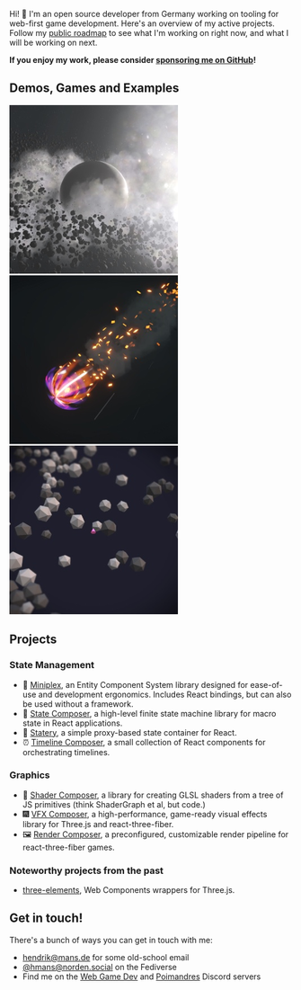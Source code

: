 Hi! 👋 I'm an open source developer from Germany working on tooling for web-first game development. Here's an overview of my active projects. Follow my [public roadmap](https://github.com/users/hmans/projects/7) to see what I'm working on right now, and what I will be working on next.

**If you enjoy my work, please consider [sponsoring me on GitHub](https://github.com/sponsors/hmans)!**

## Demos, Games and Examples

[![space scene](/images/space-scene.jpg)](https://space-scene-sandbox.vercel.app/)
[![asteroid](/images/asteroid.jpg)](https://vfx-composer-examples.vercel.app/examples/scenes/asteroid)
[![miniplex demo](/images/miniplex-demo.jpg)](https://miniplex-demo.vercel.app/)

## Projects

### State Management

- 🤖 [Miniplex](https://github.com/hmans/miniplex), an Entity Component System library designed for ease-of-use and development ergonomics. Includes React bindings, but can also be used without a framework.
- 🚜 [State Composer](https://github.com/hmans/composer-suite/tree/main/packages/state-composer), a high-level finite state machine library for macro state in React applications.
- 🍍 [Statery](https://github.com/hmans/statery), a simple proxy-based state container for React.
- ⏰ [Timeline Composer](https://github.com/hmans/timeline-composer), a small collection of React components for orchestrating timelines.

### Graphics

- 🌈 [Shader Composer](https://github.com/hmans/composer-suite/tree/main/packages/shader-composer), a library for creating GLSL shaders from a tree of JS primitives (think ShaderGraph et al, but code.)
- 🎆 [VFX Composer](https://github.com/hmans/composer-suite/tree/main/packages/vfx-composer), a high-performance, game-ready visual effects library for Three.js and react-three-fiber.
- 🖼 [Render Composer](https://github.com/hmans/composer-suite/tree/main/packages/render-composer), a preconfigured, customizable render pipeline for react-three-fiber games.

### Noteworthy projects from the past

- [three-elements](https://github.com/hmans/three-elements), Web Components wrappers for Three.js.

## Get in touch!

There's a bunch of ways you can get in touch with me:

- [hendrik@mans.de](mailto:hendrik@mans.de) for some old-school email
- [@hmans@norden.social](https://norden.social/@hmans) on the Fediverse
- Find me on the [Web Game Dev](https://webgamedev.com/discord) and [Poimandres](https://discord.gg/poimandres) Discord servers

